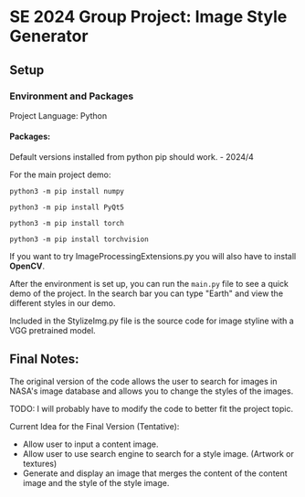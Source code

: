 # SE 2024 Group Project: Image Style Generator
## Setup
  ### Environment and Packages
  Project Language: Python
  
  #### Packages: 
  Default versions installed from python pip should work. - 2024/4

  For the main project demo: 

  ```
  python3 -m pip install numpy
  ```
  ```
  python3 -m pip install PyQt5
  ```
  ```
  python3 -m pip install torch
  ```
  ```
  python3 -m pip install torchvision
  ```
  If you want to try ImageProcessingExtensions.py you will also have to install **OpenCV**. 
  
  After the environment is set up, you can run the `main.py` file to see a quick demo of the project. In the search bar you can type "Earth" and view the different styles in our demo. 

  Included in the StylizeImg.py file is the source code for image styline with a VGG pretrained model. 

  ## Final Notes: 
  The original version of the code allows the user to search for images in NASA's image database and allows you to change the styles of the images. 

  TODO: I will probably have to modify the code to better fit the project topic. 

  Current Idea for the Final Version (Tentative): 
  - Allow user to input a content image. 
  - Allow user to use search engine to search for a style image. (Artwork or textures)
  - Generate and display an image that merges the content of the content image and the style of the style image. 
  